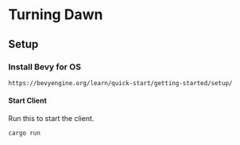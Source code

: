 # Turning Dawn

## Setup
### Install Bevy for OS
```
https://bevyengine.org/learn/quick-start/getting-started/setup/
```

#### Start Client
Run this to start the client.
```
cargo run
```

